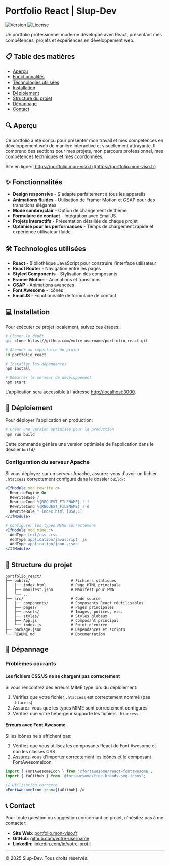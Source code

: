 # Portfolio React | Slup-Dev

![Version](https://img.shields.io/badge/version-1.0.0-blue.svg)
![License](https://img.shields.io/badge/license-MIT-green.svg)

Un portfolio professionnel moderne développé avec React, présentant mes compétences, projets et expériences en développement web.

## 📋 Table des matières

- [Aperçu](#aperçu)
- [Fonctionnalités](#fonctionnalités)
- [Technologies utilisées](#technologies-utilisées)
- [Installation](#installation)
- [Déploiement](#déploiement)
- [Structure du projet](#structure-du-projet)
- [Dépannage](#dépannage)
- [Contact](#contact)

## 🔍 Aperçu

Ce portfolio a été conçu pour présenter mon travail et mes compétences en développement web de manière interactive et visuellement attrayante. Il comprend des sections pour mes projets, mon parcours professionnel, mes compétences techniques et mes coordonnées.

Site en ligne: [https://portfolio.mon-viso.fr](https://portfolio.mon-viso.fr)

## ✨ Fonctionnalités

- **Design responsive** - S'adapte parfaitement à tous les appareils
- **Animations fluides** - Utilisation de Framer Motion et GSAP pour des transitions élégantes
- **Mode sombre/clair** - Option de changement de thème
- **Formulaire de contact** - Intégration avec EmailJS
- **Projets interactifs** - Présentation détaillée de chaque projet
- **Optimisé pour les performances** - Temps de chargement rapide et expérience utilisateur fluide

## 🛠️ Technologies utilisées

- **React** - Bibliothèque JavaScript pour construire l'interface utilisateur
- **React Router** - Navigation entre les pages
- **Styled Components** - Stylisation des composants
- **Framer Motion** - Animations et transitions
- **GSAP** - Animations avancées
- **Font Awesome** - Icônes
- **EmailJS** - Fonctionnalité de formulaire de contact

## 💻 Installation

Pour exécuter ce projet localement, suivez ces étapes:

```bash
# Cloner le dépôt
git clone https://github.com/votre-username/portfolio_react.git

# Accéder au répertoire du projet
cd portfolio_react

# Installer les dépendances
npm install

# Démarrer le serveur de développement
npm start
```

L'application sera accessible à l'adresse [http://localhost:3000](http://localhost:3000).

## 🚀 Déploiement

Pour déployer l'application en production:

```bash
# Créer une version optimisée pour la production
npm run build
```

Cette commande génère une version optimisée de l'application dans le dossier `build/`.

### Configuration du serveur Apache

Si vous déployez sur un serveur Apache, assurez-vous d'avoir un fichier `.htaccess` correctement configuré dans le dossier `build/`:

```apache
<IfModule mod_rewrite.c>
  RewriteEngine On
  RewriteBase /
  RewriteCond %{REQUEST_FILENAME} !-f
  RewriteCond %{REQUEST_FILENAME} !-d
  RewriteRule ^ index.html [QSA,L]
</IfModule>

# Configurer les types MIME correctement
<IfModule mod_mime.c>
  AddType text/css .css
  AddType application/javascript .js
  AddType application/json .json
</IfModule>
```

## 📁 Structure du projet

```
portfolio_react/
├── public/                  # Fichiers statiques
│   ├── index.html           # Page HTML principale
│   ├── manifest.json        # Manifest pour PWA
│   └── ...
├── src/                     # Code source
│   ├── components/          # Composants React réutilisables
│   ├── pages/               # Pages principales
│   ├── assets/              # Images, polices, etc.
│   ├── styles/              # Styles globaux
│   ├── App.js               # Composant principal
│   └── index.js             # Point d'entrée
├── package.json             # Dépendances et scripts
└── README.md                # Documentation
```

## 🔧 Dépannage

### Problèmes courants

#### Les fichiers CSS/JS ne se chargent pas correctement

Si vous rencontrez des erreurs MIME type lors du déploiement:

1. Vérifiez que votre fichier `.htaccess` est correctement nommé (pas `.htacess`)
2. Assurez-vous que les types MIME sont correctement configurés
3. Vérifiez que votre hébergeur supporte les fichiers `.htaccess`

#### Erreurs avec Font Awesome

Si les icônes ne s'affichent pas:

1. Vérifiez que vous utilisez les composants React de Font Awesome et non les classes CSS
2. Assurez-vous d'importer correctement les icônes et le composant FontAwesomeIcon

```jsx
import { FontAwesomeIcon } from '@fortawesome/react-fontawesome';
import { faGithub } from '@fortawesome/free-brands-svg-icons';

// Utilisation correcte
<FontAwesomeIcon icon={faGithub} />
```

## 📞 Contact

Pour toute question ou suggestion concernant ce projet, n'hésitez pas à me contacter:

- **Site Web**: [portfolio.mon-viso.fr](https://portfolio.mon-viso.fr)
- **GitHub**: [github.com/votre-username](https://github.com/wapin-dev)
- **LinkedIn**: [linkedin.com/in/votre-profil](https://linkedin.com/in/dorian)

---

© 2025 Slup-Dev. Tous droits réservés.
